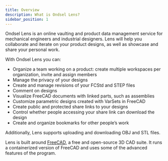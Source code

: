 ```yaml
---
title: Overview 
description: What is Ondsel Lens?
sidebar_position: 1
---
```


Ondsel Lens is an online vaulting and product data management service for mechanical engineers and industrial designers. Lens will help you collaborate and iterate on your product designs, as well as showcase and share your personal work.

With Ondsel Lens you can:

* Organize a team working on a product: create multiple workspaces per organization, invite and assign members
* Manage the privacy of your designs
* Create and manage revisions of your FCStd and STEP files
* Comment on designs
* Visualize FreeCAD documents with linked parts, such as assemblies
* Customize parametric designs created with VarSets in FreeCAD
* Create public and protected share links to your designs
* Control whether people accessing your share link can download the design
* Create and organize bookmarks for other people’s work

Additionally, Lens supports uploading and downloading OBJ and STL files.

Lens is	built around [FreeCAD](https://www.freecad.org/), a free and open-source 3D CAD suite. It runs a containerized version of FreeCAD and uses some of the advanced features of the program.